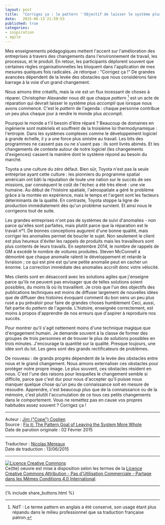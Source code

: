 ```yaml
---
layout: post
title:  "Corrigez ça : le pattern ''Objectif de laisser le système plus accompli''"
date:   2015-06-13 21:59:53
published: true
categories: 
- inspiration
- agile
---
```


Mes enseignements pédagogiques mettent l'accent sur l'amélioration des entreprises à travers des changements dans l'environnement de travail, les processus, et le produit. En retour, les participants déplorent souvent que certaines règles organisationnelles les bloquent dans l'application de mes mesures quelques fois radicales. Je rétorque : "Corrigez ça !"  De grandes avancées dépendent de la levée des obstacles que nous considérons faire barrage à la voie d'un grand changement.
 
Nous aimons être créatifs, mais la vie est un flux incessant de choses à réparer. 
Christopher Alexander nous dit que chaque _pattern_ [^1] est un acte de réparation qui devrait laisser le système plus _accompli_ que lorsque nous avons commencé. C'est le _pattern_ de l'agenda : chaque personne contribue un peu plus chaque jour à rendre le monde plus _accompli_.
 
Pourquoi le monde a t'il besoin d'être réparé ? Beaucoup de domaines en ingénierie sont matériels et souffrent de la troisième loi thermodynamique : l'entropie. Dans les systèmes complexes comme le développement logiciel à grande échelle, il y a une force plus sinistre au travail. Les bits des programmes ne cassent pas ou ne s'usent pas : ils sont livrés abimés. Et les changements de contexte autour de notre logiciel (les changements d'exigences) cassent la manière dont le système répond au besoin du marché.
 
Toyota a une culture du zéro défaut. Bien sûr, Toyota n'est pas la seule entreprise ayant cette culture : les pionniers du programme spatial américain ont bâti la réputation de toute une nation sur le succès de ses missions, par conséquent le coût de l'échec a été très élevé : une vie humaine. Au début de l'histoire spatiale, l'aérospatiale a géré le problème grâce à la montée en expérience, mais le temps et l'argent sont les facteurs déterminants de la qualité. En contraste, Toyota stoppe la ligne de production immédiatement dès qu'un problème survient. Et ainsi nous le corrigeons tout de suite.
 
Les grandes entreprises n'ont pas de systèmes de suivi d'anomalies - non parce qu'elles sont parfaites, mais plutôt parce que la réparation est le travail n°1. De bonnes conceptions augurent d'une bonne qualité, mais corriger les anomalies permet de boucler le sujet. Non seulement le client est plus heureux d'éviter les rappels de produits mais les travailleurs sont plus contents de leurs travails. En septembre 2014, le nombre de rappels de GM a excédé le nombre de voitures produites. Steven McConnell a démontré que chaque anomalie ralenti le développement et retarde la livraison ; ce qui est pire est qu'une petite anomalie peut en cacher un énorme. La correction immédiate des anomalies accroît donc votre vélocité.
 
Mes clients sont en désaccord avec les solutions agiles que j'enseigne parce qu'ils ne peuvent pas envisager que de telles solutions soient possibles, du moins là où ils travaillent. Je crois que l'un des objectifs des publications techniques est moins de diffuser largement de nouvelles idées que de diffuser des histoires évoquant comment du bon sens un peu plus rusé a pu prévaloir pour faire de grandes choses humblement Ceci, aussi, fait partie du _pattern_ de l'agenda. L'histoire, enseignée correctement, est moins à propos d'apprendre de nos erreurs que d'aspirer à reproduire nos succès. 
 
Pour montrer qu'il s'agit nettement moins d'une technique magique que d'engagement humain. Je demande souvent à la classe de former des groupes de trois personnes et de trouver le plus de solutions possibles en trois minutes. J'encourage la quantité sur la qualité. Presque toujours, une idée sort du lot. Les gens sont des grands rectificateurs de problèmes.

De nouveau : de grands progrès dépendent de la levée des obstacles entre nous et le grand changement. Nous aimons externaliser ces obstacles pour protéger notre propre image. Le plus souvent, ces obstacles résident en nous. C'est l'une des raisons pour lesquelles le changement semble si difficile, parce que c'est dur pour nous d'accepter qu'il puisse nous manquer quelque chose qu'un peu de connaissance soit en mesure de résoudre. Apprendre, c'est beaucoup plus que de la connaissance ou de la mémoire, c'est plutôt l'accumulation de ce tous ces petits changements dans le comportement. Vous ne remettez pas en cause vos propres habitudes assez souvent ? Corrigez ça !

[^1]: NdT : Le terme pattern en anglais a été conservé, son usage étant plus répandu dans le milieu professionnel que sa traduction française patron.

---
Auteur : [Jim ("Cope") Coplien](https://sites.google.com/a/gertrudandcope.com/www/jimcoplien)  
Source : [Fix it: The Pattern Goal of Leaving the System More Whole](http://www.computer.org/web/agile-careers/content?g=8504655&type=article&urlTitle=fix-it-the-pattern-goal-of-leaving-the-system-more-whole)  
Date de parution originale : 02 Février 2015  

---
Traducteur : [Nicolas Mereaux](http://www.les-traducteurs-agiles.org/traducteurs/)  
Date de traduction : 13/06/2015  

---

<a rel="license" href="http://creativecommons.org/licenses/by-nc-sa/4.0/"><img alt="Licence Creative Commons" style="border-width:0" src="http://i.creativecommons.org/l/by-nc-sa/4.0/88x31.png" /></a><br />Ce(tte) oeuvre est mise à disposition selon les termes de la <a rel="license" href="http://creativecommons.org/licenses/by-nc-sa/4.0/">Licence Creative Commons Attribution - Pas d'Utilisation Commerciale - Partage dans les Mêmes Conditions 4.0 International</a>.

---

{% include share_buttons.html %}
